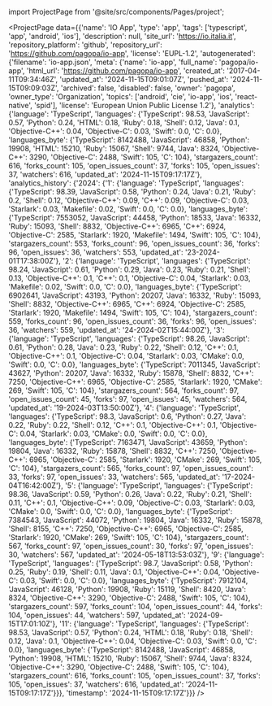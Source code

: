 
import ProjectPage from '@site/src/components/Pages/project';

<ProjectPage
    data={{'name': 'IO App', 'type': 'app', 'tags': ['typescript', 'app', 'android', 'ios'], 'description': null, 'site_url': 'https://io.italia.it', 'repository_platform': 'github', 'repository_url': 'https://github.com/pagopa/io-app', 'license': 'EUPL-1.2', 'autogenerated': {'filename': 'io-app.json', 'meta': {'name': 'io-app', 'full_name': 'pagopa/io-app', 'html_url': 'https://github.com/pagopa/io-app', 'created_at': '2017-04-11T09:34:46Z', 'updated_at': '2024-11-15T09:01:07Z', 'pushed_at': '2024-11-15T09:09:03Z', 'archived': false, 'disabled': false, 'owner': 'pagopa', 'owner_type': 'Organization', 'topics': ['android', 'cie', 'io-app', 'ios', 'react-native', 'spid'], 'license': 'European Union Public License 1.2'}, 'analytics': {'language': 'TypeScript', 'languages': {'TypeScript': 98.53, 'JavaScript': 0.57, 'Python': 0.24, 'HTML': 0.18, 'Ruby': 0.18, 'Shell': 0.12, 'Java': 0.1, 'Objective-C++': 0.04, 'Objective-C': 0.03, 'Swift': 0.0, 'C': 0.0}, 'languages_byte': {'TypeScript': 8142488, 'JavaScript': 46858, 'Python': 19908, 'HTML': 15210, 'Ruby': 15067, 'Shell': 9744, 'Java': 8324, 'Objective-C++': 3290, 'Objective-C': 2488, 'Swift': 105, 'C': 104}, 'stargazers_count': 616, 'forks_count': 105, 'open_issues_count': 37, 'forks': 105, 'open_issues': 37, 'watchers': 616, 'updated_at': '2024-11-15T09:17:17Z'}, 'analytics_history': {'2024': {'1': {'language': 'TypeScript', 'languages': {'TypeScript': 98.39, 'JavaScript': 0.58, 'Python': 0.24, 'Java': 0.21, 'Ruby': 0.2, 'Shell': 0.12, 'Objective-C++': 0.09, 'C++': 0.09, 'Objective-C': 0.03, 'Starlark': 0.03, 'Makefile': 0.02, 'Swift': 0.0, 'C': 0.0}, 'languages_byte': {'TypeScript': 7553052, 'JavaScript': 44458, 'Python': 18533, 'Java': 16332, 'Ruby': 15093, 'Shell': 8832, 'Objective-C++': 6965, 'C++': 6924, 'Objective-C': 2585, 'Starlark': 1920, 'Makefile': 1494, 'Swift': 105, 'C': 104}, 'stargazers_count': 553, 'forks_count': 96, 'open_issues_count': 36, 'forks': 96, 'open_issues': 36, 'watchers': 553, 'updated_at': '23-2024-01T17:38:00Z'}, '2': {'language': 'TypeScript', 'languages': {'TypeScript': 98.24, 'JavaScript': 0.61, 'Python': 0.29, 'Java': 0.23, 'Ruby': 0.21, 'Shell': 0.13, 'Objective-C++': 0.1, 'C++': 0.1, 'Objective-C': 0.04, 'Starlark': 0.03, 'Makefile': 0.02, 'Swift': 0.0, 'C': 0.0}, 'languages_byte': {'TypeScript': 6902641, 'JavaScript': 43193, 'Python': 20207, 'Java': 16332, 'Ruby': 15093, 'Shell': 8832, 'Objective-C++': 6965, 'C++': 6924, 'Objective-C': 2585, 'Starlark': 1920, 'Makefile': 1494, 'Swift': 105, 'C': 104}, 'stargazers_count': 559, 'forks_count': 96, 'open_issues_count': 36, 'forks': 96, 'open_issues': 36, 'watchers': 559, 'updated_at': '24-2024-02T15:44:00Z'}, '3': {'language': 'TypeScript', 'languages': {'TypeScript': 98.26, 'JavaScript': 0.61, 'Python': 0.28, 'Java': 0.23, 'Ruby': 0.22, 'Shell': 0.12, 'C++': 0.1, 'Objective-C++': 0.1, 'Objective-C': 0.04, 'Starlark': 0.03, 'CMake': 0.0, 'Swift': 0.0, 'C': 0.0}, 'languages_byte': {'TypeScript': 7011345, 'JavaScript': 43627, 'Python': 20207, 'Java': 16332, 'Ruby': 15878, 'Shell': 8832, 'C++': 7250, 'Objective-C++': 6965, 'Objective-C': 2585, 'Starlark': 1920, 'CMake': 269, 'Swift': 105, 'C': 104}, 'stargazers_count': 564, 'forks_count': 97, 'open_issues_count': 45, 'forks': 97, 'open_issues': 45, 'watchers': 564, 'updated_at': '19-2024-03T13:50:00Z'}, '4': {'language': 'TypeScript', 'languages': {'TypeScript': 98.3, 'JavaScript': 0.6, 'Python': 0.27, 'Java': 0.22, 'Ruby': 0.22, 'Shell': 0.12, 'C++': 0.1, 'Objective-C++': 0.1, 'Objective-C': 0.04, 'Starlark': 0.03, 'CMake': 0.0, 'Swift': 0.0, 'C': 0.0}, 'languages_byte': {'TypeScript': 7163471, 'JavaScript': 43659, 'Python': 19804, 'Java': 16332, 'Ruby': 15878, 'Shell': 8832, 'C++': 7250, 'Objective-C++': 6965, 'Objective-C': 2585, 'Starlark': 1920, 'CMake': 269, 'Swift': 105, 'C': 104}, 'stargazers_count': 565, 'forks_count': 97, 'open_issues_count': 33, 'forks': 97, 'open_issues': 33, 'watchers': 565, 'updated_at': '17-2024-04T16:42:00Z'}, '5': {'language': 'TypeScript', 'languages': {'TypeScript': 98.36, 'JavaScript': 0.59, 'Python': 0.26, 'Java': 0.22, 'Ruby': 0.21, 'Shell': 0.11, 'C++': 0.1, 'Objective-C++': 0.09, 'Objective-C': 0.03, 'Starlark': 0.03, 'CMake': 0.0, 'Swift': 0.0, 'C': 0.0}, 'languages_byte': {'TypeScript': 7384543, 'JavaScript': 44072, 'Python': 19804, 'Java': 16332, 'Ruby': 15878, 'Shell': 8155, 'C++': 7250, 'Objective-C++': 6965, 'Objective-C': 2585, 'Starlark': 1920, 'CMake': 269, 'Swift': 105, 'C': 104}, 'stargazers_count': 567, 'forks_count': 97, 'open_issues_count': 30, 'forks': 97, 'open_issues': 30, 'watchers': 567, 'updated_at': '2024-05-18T13:53:03Z'}, '9': {'language': 'TypeScript', 'languages': {'TypeScript': 98.7, 'JavaScript': 0.58, 'Python': 0.25, 'Ruby': 0.19, 'Shell': 0.11, 'Java': 0.1, 'Objective-C++': 0.04, 'Objective-C': 0.03, 'Swift': 0.0, 'C': 0.0}, 'languages_byte': {'TypeScript': 7912104, 'JavaScript': 46128, 'Python': 19908, 'Ruby': 15119, 'Shell': 8420, 'Java': 8324, 'Objective-C++': 3290, 'Objective-C': 2488, 'Swift': 105, 'C': 104}, 'stargazers_count': 597, 'forks_count': 104, 'open_issues_count': 44, 'forks': 104, 'open_issues': 44, 'watchers': 597, 'updated_at': '2024-09-15T17:01:10Z'}, '11': {'language': 'TypeScript', 'languages': {'TypeScript': 98.53, 'JavaScript': 0.57, 'Python': 0.24, 'HTML': 0.18, 'Ruby': 0.18, 'Shell': 0.12, 'Java': 0.1, 'Objective-C++': 0.04, 'Objective-C': 0.03, 'Swift': 0.0, 'C': 0.0}, 'languages_byte': {'TypeScript': 8142488, 'JavaScript': 46858, 'Python': 19908, 'HTML': 15210, 'Ruby': 15067, 'Shell': 9744, 'Java': 8324, 'Objective-C++': 3290, 'Objective-C': 2488, 'Swift': 105, 'C': 104}, 'stargazers_count': 616, 'forks_count': 105, 'open_issues_count': 37, 'forks': 105, 'open_issues': 37, 'watchers': 616, 'updated_at': '2024-11-15T09:17:17Z'}}}, 'timestamp': '2024-11-15T09:17:17Z'}}}
/>
